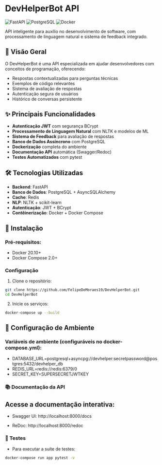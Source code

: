 # DevHelperBot API

![FastAPI](https://img.shields.io/badge/FastAPI-005571?style=for-the-badge&logo=fastapi)
![PostgreSQL](https://img.shields.io/badge/PostgreSQL-316192?style=for-the-badge&logo=postgresql&logoColor=white)
![Docker](https://img.shields.io/badge/Docker-2CA5E0?style=for-the-badge&logo=docker&logoColor=white)

API inteligente para auxílio no desenvolvimento de software, com processamento de linguagem natural e sistema de feedback integrado.

## 📌 Visão Geral

O DevHelperBot é uma API especializada em ajudar desenvolvedores com conceitos de programação, oferecendo:
- Respostas contextualizadas para perguntas técnicas
- Exemplos de código relevantes
- Sistema de avaliação de respostas
- Autenticação segura de usuários
- Histórico de conversas persistente

## ✨ Principais Funcionalidades

- **Autenticação JWT** com segurança BCrypt
- **Processamento de Linguagem Natural** com NLTK e modelos de ML
- **Sistema de Feedback** para avaliação de respostas
- **Banco de Dados Assíncrono** com PostgreSQL
- **Dockerização** completa do ambiente
- **Documentação API** automática (Swagger/Redoc)
- **Testes Automatizados** com pytest

## 🛠 Tecnologias Utilizadas

- **Backend**: FastAPI
- **Banco de Dados**: PostgreSQL + AsyncSQLAlchemy
- **Cache**: Redis
- **NLP**: NLTK + scikit-learn
- **Autenticação**: JWT + BCrypt
- **Contêinerização**: Docker + Docker Compose

## 🚀 Instalação

### Pré-requisitos:
- Docker 20.10+
- Docker Compose 2.0+

### Configuração
1. Clone o repositório:
```bash
git clone https://github.com/FelipeDeMoraes19/DevHelperBot.git
cd DevHelperBot
```

2. Inicie os serviços:
```bash
docker-compose up --build
```

## 🔧 Configuração de Ambiente

### Variáveis de ambiente (configuráveis no docker-compose.yml):
- DATABASE_URL=postgresql+asyncpg://devhelper:secretpassword@postgres:5432/devhelper_db
- REDIS_URL=redis://redis:6379/0
- SECRET_KEY=SUPERSECRETJWTKEY



### 📚 Documentação da API

## Acesse a documentação interativa:

- Swagger UI: http://localhost:8000/docs

- ReDoc: http://localhost:8000/redoc


### 🧪 Testes

- Para executar a suíte de testes:
```bash
docker-compose run app pytest -v
```


